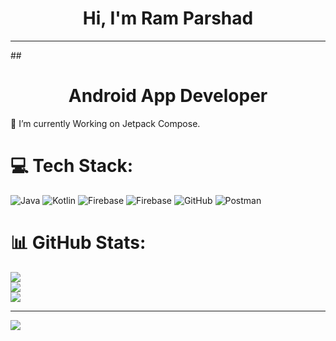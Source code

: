 # <h1 align="center">Hi, I'm Ram Parshad</h1>

<hr>
## <h1 align="center">Android App Developer</h1>

🌱 I’m currently Working on Jetpack Compose.


# 💻 Tech Stack:
![Java](https://img.shields.io/badge/java-%23ED8B00.svg?style=for-the-badge&logo=openjdk&logoColor=white) ![Kotlin](https://img.shields.io/badge/kotlin-%237F52FF.svg?style=for-the-badge&logo=kotlin&logoColor=white) ![Firebase](https://img.shields.io/badge/firebase-%23039BE5.svg?style=for-the-badge&logo=firebase) ![Firebase](https://img.shields.io/badge/firebase-a08021?style=for-the-badge&logo=firebase&logoColor=ffcd34) ![GitHub](https://img.shields.io/badge/github-%23121011.svg?style=for-the-badge&logo=github&logoColor=white) ![Postman](https://img.shields.io/badge/Postman-FF6C37?style=for-the-badge&logo=postman&logoColor=white)
# 📊 GitHub Stats:
![](https://github-readme-stats.vercel.app/api?username=ramparshad&theme=dark&hide_border=false&include_all_commits=true&count_private=true)<br/>
![](https://nirzak-streak-stats.vercel.app/?user=ramparshad&theme=dark&hide_border=false)<br/>
![](https://github-readme-stats.vercel.app/api/top-langs/?username=ramparshad&theme=dark&hide_border=false&include_all_commits=true&count_private=true&layout=compact)

---
[![](https://visitcount.itsvg.in/api?id=ramparshad&icon=0&color=0)](https://visitcount.itsvg.in)

<!-- Proudly created with GPRM ( https://gprm.itsvg.in ) -->
